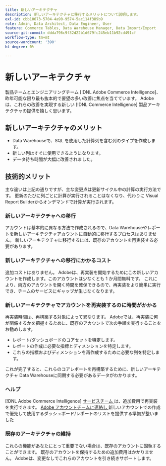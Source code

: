 ```yaml
---
title: 新しいアーキテクチャ
description: 新しいアーキテクチャに移行するメリットについて説明します。
exl-id: cbb10673-5704-4a90-9574-5ac114f389b9
role: Admin, Data Architect, Data Engineer, User
feature: Commerce Tables, Data Warehouse Manager, Data Import/Export
source-git-commit: ddda796c9f32d22b1d679fc245eb11b92cd491cf
workflow-type: tm+mt
source-wordcount: '390'
ht-degree: 0%

---
```


# 新しいアーキテクチャ

製品チームとエンジニアリングチーム [!DNL Adobe Commerce Intelligence]、昨年可能な限り最も抜本的で要望の多い改善に焦点を当てています。 Adobeは、これらの改善を実現する新しい [!DNL Commerce Intelligence] 製品アーキテクチャの提供を嬉しく思います。

## 新しいアーキテクチャのメリット

* Data Warehouseで、SQL を使用した計算列を含む列のタイプを作成します。
* 新しい列はすぐに使用できるようになります。
* データ待ち時間が大幅に改善されました。

## 技術的メリット

主な違いは上記の通りですが、主な変更点は更新サイクル中の計算の実行方法です。 更新のたびに列ごとに計算が実行されることはなくなり、代わりに Visual Report Builderからオンデマンドで計算が実行されます。

### 新しいアーキテクチャへの移行

アカウントは基本的に異なる方法で作成されるので、Data Warehouseやレポートを新しいアーキテクチャアカウントに自動的に移行するプロセスはありません。 新しいアーキテクチャに移行するには、既存のアカウントを再実装する必要があります。

### 新しいアーキテクチャへの移行にかかるコスト

追加コストはありません。 Adobeは、再実装を開始するためにこの新しいアカウントを作成します。このアカウントは少なくとも 1 か月間無料です。 これにより、両方のアカウントを開く時間を確保できるので、再実装をより簡単に実行でき、チームのサービスにギャップが生じなくなります。

### 新しいアーキテクチャでアカウントを再実装するのに時間がかかる

再実装時間は、再構築する対象によって異なります。 Adobeでは、再実装に何が関係するかを把握するために、既存のアカウントで次の手順を実行することをお勧めします。

* レポート/ダッシュボードのコアセットを特定します。
* レポートの作成に必要な指標とディメンションを特定します。
* これらの指標およびディメンションを再作成するために必要な列を特定します。

これが完了すると、これらのコアレポートを再構築するために、新しいアーキテクチャ Data Warehouseに同期する必要があるデータがわかります。

### ヘルプ

[!DNL Adobe Commerce Intelligence] [ サービスチーム ](https://experienceleague.adobe.com/docs/commerce-knowledge-base/kb/troubleshooting/miscellaneous/mbi-service-policies.html) は、追加費用で再実装を実行できます。 [Adobe アカウントチームに連絡し ](../../guide-overview.md#Submitting-a-Support-Ticket) 新しいアカウントでの作成で優先して使用するダッシュボード/レポートのリストを提供する準備が整いました

### 既存のアーキテクチャの維持

これらの機能があなたにとって重要でない場合は、既存のアカウントに固執することができます。 既存のアカウントを保持するための追加費用はかかりません。 Adobeは、変更なしでこれらのアカウントを引き続きサポートします。
